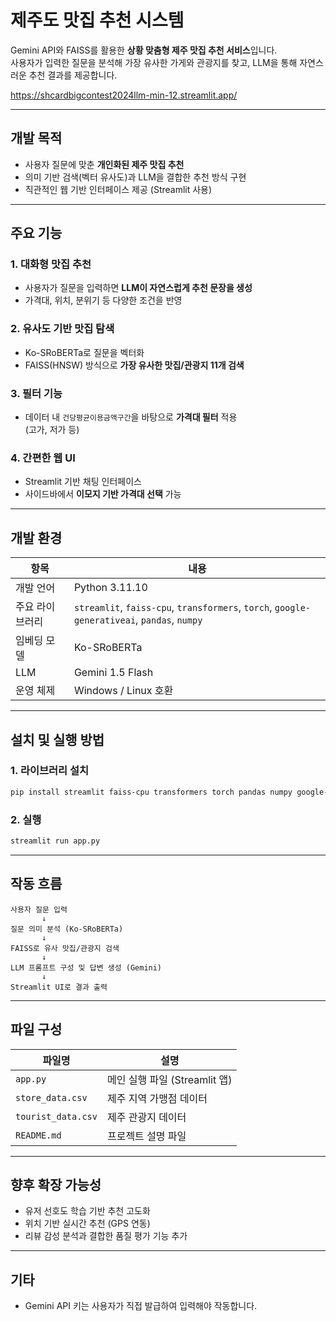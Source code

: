 
#  제주도 맛집 추천 시스템

Gemini API와 FAISS를 활용한 **상황 맞춤형 제주 맛집 추천 서비스**입니다.  
사용자가 입력한 질문을 분석해 가장 유사한 가게와 관광지를 찾고, LLM을 통해 자연스러운 추천 결과를 제공합니다.

https://shcardbigcontest2024llm-min-12.streamlit.app/

---

##  개발 목적

- 사용자 질문에 맞춘 **개인화된 제주 맛집 추천**  
- 의미 기반 검색(벡터 유사도)과 LLM을 결합한 추천 방식 구현  
- 직관적인 웹 기반 인터페이스 제공 (Streamlit 사용)

---

##  주요 기능

### 1. 대화형 맛집 추천
- 사용자가 질문을 입력하면 **LLM이 자연스럽게 추천 문장을 생성**
- 가격대, 위치, 분위기 등 다양한 조건을 반영

### 2. 유사도 기반 맛집 탐색
- Ko-SRoBERTa로 질문을 벡터화
- FAISS(HNSW) 방식으로 **가장 유사한 맛집/관광지 11개 검색**

### 3. 필터 기능
- 데이터 내 `건당평균이용금액구간`을 바탕으로 **가격대 필터** 적용  
  (고가, 저가 등)

### 4. 간편한 웹 UI
- Streamlit 기반 채팅 인터페이스
- 사이드바에서 **이모지 기반 가격대 선택** 가능

---

##  개발 환경

| 항목 | 내용 |
|------|------|
| 개발 언어 | Python 3.11.10 |
| 주요 라이브러리 | `streamlit`, `faiss-cpu`, `transformers`, `torch`, `google-generativeai`, `pandas`, `numpy` |
| 임베딩 모델 | Ko-SRoBERTa |
| LLM | Gemini 1.5 Flash |
| 운영 체제 | Windows / Linux 호환 |

---

##  설치 및 실행 방법

### 1. 라이브러리 설치

```bash
pip install streamlit faiss-cpu transformers torch pandas numpy google-generativeai
```

### 2. 실행

```bash
streamlit run app.py
```

---

##  작동 흐름

```plaintext
사용자 질문 입력
       ↓
질문 의미 분석 (Ko-SRoBERTa)
       ↓
FAISS로 유사 맛집/관광지 검색
       ↓
LLM 프롬프트 구성 및 답변 생성 (Gemini)
       ↓
Streamlit UI로 결과 출력
```

---

##  파일 구성

| 파일명 | 설명 |
|--------|------|
| `app.py` | 메인 실행 파일 (Streamlit 앱) |
| `store_data.csv` | 제주 지역 가맹점 데이터 |
| `tourist_data.csv` | 제주 관광지 데이터 |
| `README.md` | 프로젝트 설명 파일 |

---

##  향후 확장 가능성

- 유저 선호도 학습 기반 추천 고도화  
- 위치 기반 실시간 추천 (GPS 연동)  
- 리뷰 감성 분석과 결합한 품질 평가 기능 추가

---

##  기타

- Gemini API 키는 사용자가 직접 발급하여 입력해야 작동합니다.
